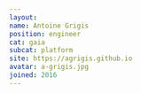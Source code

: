 ```yaml
---
layout:
name: Antoine Grigis
position: engineer
cat: gaia
subcat: platform
site: https://agrigis.github.io
avatar: a-grigis.jpg
joined: 2016
---
```


